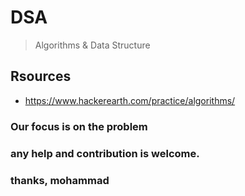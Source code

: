 # DSA

> Algorithms & Data Structure

## Rsources
- https://www.hackerearth.com/practice/algorithms/

### Our focus is on the problem

### any help and contribution is welcome.
### thanks, mohammad
